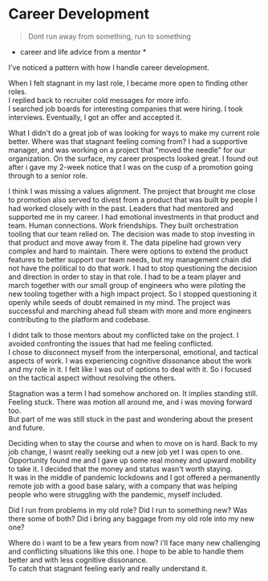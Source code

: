 # Career Development
> Dont run away from something, run to something
* career and life advice from a mentor *

I've noticed a pattern with how I handle career development.  

When I felt stagnant in my last role, I became more open to finding other roles.  
I replied back to recruiter cold messages for more info.  
I searched job boards for interesting companies that were hiring.
I took interviews.
Eventually, I got an offer and accepted it.

What I didn't do a great job of was looking for ways to make my current role better.  Where was that stagnant feeling coming from?
I had a supportive manager, and was working on a project that "moved the needle" for our organization.
On the surface, my career prospects looked great.
I found out after i gave my 2-week notice that I was on the cusp of a promotion going through to a senior role.

I think I was missing a values alignment.  The project that brought me close to promotion also served to divest from a product that was built by people I had worked closely with in the past. 
Leaders that had mentored and supported me in my career.  I had emotional investments in that product and team.  Human connections.  Work friendships.
They built orchestration tooling that our team relied on.
The decision was made to stop investing in that product and move away from it.  The data pipeline had grown very complex and hard to maintain.
There were options to extend the product features to better support our team needs, but my management chain did not have the political to do that work.
I had to stop questioning the decision and direction in order to stay in that role.
I had to be a team player and march together with our small group of engineers who were piloting the new tooling together with a high impact project.
So I stopped questioning it openly while seeds of doubt remained in my mind.
The project was successful and marching ahead full steam with more and more engineers contributing to the platform and codebase.

I didnt talk to those mentors about my conflicted take on the project.  I avoided confronting the issues that had me feeling conflicted.  
I chose to disconnect myself from the interpersonal, emotional, and tactical aspects of work. 
I was experiencing cognitive dissonance about the work and my role in it. I felt like I was out of options to deal with it.  So i focused on the tactical aspect without resolving the others.

Stagnation was a term I had somehow anchored on.  It implies standing still.  Feeling stuck.  There was motion all around me, and i was moving forward too.  
But part of me was still stuck in the past and wondering about the present and future.

Deciding when to stay the course and when to move on is hard.  Back to my job change, I wasnt really seeking out a new job yet I was open to one.  
Opportunity found me and I gave up some real money and upward mobility to take it.  I decided that the money and status wasn't worth staying.  
It was in the middle of pandemic lockdowns and I got offered a permanently remote job with a good base salary, with a company that was helping people who were struggling with the pandemic, myself included.

Did I run from problems in my old role?
Did I run to something new?
Was there some of both?
Did i bring any baggage from my old role into my new one?

Where do i want to be a few years from now?  i'll face many new challenging and conflicting situations like this one.  I hope to be able to handle them better and with less cognitive dissonance.  
To catch that stagnant feeling early and really understand it.
